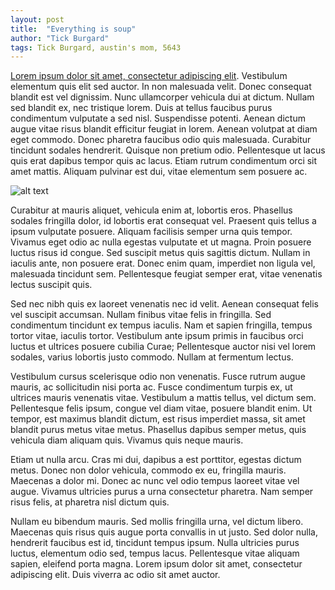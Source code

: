 ```yaml
---
layout: post
title:  "Everything is soup"
author: "Tick Burgard"
tags: Tick Burgard, austin's mom, 5643
---
```


[Lorem ipsum dolor sit amet, consectetur adipiscing elit](https://www.youtube.com/watch?v=zrIPLAo0_iQ). Vestibulum elementum quis elit sed auctor. In non malesuada velit. Donec consequat blandit est vel dignissim. Nunc ullamcorper vehicula dui at dictum. Nullam sed blandit ex, nec tristique lorem. Duis at tellus faucibus purus condimentum vulputate a sed nisl. Suspendisse potenti. Aenean dictum augue vitae risus blandit efficitur feugiat in lorem. Aenean volutpat at diam eget commodo. Donec pharetra faucibus odio quis malesuada. Curabitur tincidunt sodales hendrerit. Quisque non pretium odio. Pellentesque ut lacus quis erat dapibus tempor quis ac lacus. Etiam rutrum condimentum orci sit amet mattis. Aliquam pulvinar est dui, vitae elementum sem posuere ac.

![alt text](https://github.com/dropoutgenius/dropoutgenius.github.io/blob/master/assets/images/5643.jpg?raw=true)

Curabitur at mauris aliquet, vehicula enim at, lobortis eros. Phasellus sodales fringilla dolor, id lobortis erat consequat vel. Praesent quis tellus a ipsum vulputate posuere. Aliquam facilisis semper urna quis tempor. Vivamus eget odio ac nulla egestas vulputate et ut magna. Proin posuere luctus risus id congue. Sed suscipit metus quis sagittis dictum. Nullam in iaculis ante, non posuere erat. Donec enim quam, imperdiet non ligula vel, malesuada tincidunt sem. Pellentesque feugiat semper erat, vitae venenatis lectus suscipit quis.

Sed nec nibh quis ex laoreet venenatis nec id velit. Aenean consequat felis vel suscipit accumsan. Nullam finibus vitae felis in fringilla. Sed condimentum tincidunt ex tempus iaculis. Nam et sapien fringilla, tempus tortor vitae, iaculis tortor. Vestibulum ante ipsum primis in faucibus orci luctus et ultrices posuere cubilia Curae; Pellentesque auctor nisi vel lorem sodales, varius lobortis justo commodo. Nullam at fermentum lectus.

Vestibulum cursus scelerisque odio non venenatis. Fusce rutrum augue mauris, ac sollicitudin nisi porta ac. Fusce condimentum turpis ex, ut ultrices mauris venenatis vitae. Vestibulum a mattis tellus, vel dictum sem. Pellentesque felis ipsum, congue vel diam vitae, posuere blandit enim. Ut tempor, est maximus blandit dictum, est risus imperdiet massa, sit amet blandit purus metus vitae metus. Phasellus dapibus semper metus, quis vehicula diam aliquam quis. Vivamus quis neque mauris.

Etiam ut nulla arcu. Cras mi dui, dapibus a est porttitor, egestas dictum metus. Donec non dolor vehicula, commodo ex eu, fringilla mauris. Maecenas a dolor mi. Donec ac nunc vel odio tempus laoreet vitae vel augue. Vivamus ultricies purus a urna consectetur pharetra. Nam semper risus felis, at pharetra nisl dictum quis.

Nullam eu bibendum mauris. Sed mollis fringilla urna, vel dictum libero. Maecenas quis risus quis augue porta convallis in ut justo. Sed dolor nulla, hendrerit faucibus est id, tincidunt tempus ipsum. Nulla ultricies purus luctus, elementum odio sed, tempus lacus. Pellentesque vitae aliquam sapien, eleifend porta magna. Lorem ipsum dolor sit amet, consectetur adipiscing elit. Duis viverra ac odio sit amet auctor.
